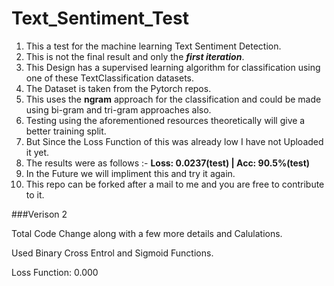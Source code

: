 # Text_Sentiment_Test

1) This a test for the machine learning Text Sentiment Detection.
2) This is not the final result and only the  ***first iteration***.
3) This Design has a supervised learning algorithm for classification using one of these TextClassification datasets.
4) The Dataset is taken from the Pytorch repos.
5) This uses the **ngram** approach for the classification and could be made using bi-gram and tri-gram approaches also.
6) Testing using the aforementioned resources theoretically will give a better training split.
7) But Since the Loss Function of this was already low I have not Uploaded it yet.
8) The  results were as follows :- **Loss: 0.0237(test)      |       Acc: 90.5%(test)**
9) In the Future we will impliment this and try it again.
10) This repo can be forked after a mail to me and you are free to contribute to it.


###Verison 2

Total Code Change along with a few more details and Calulations.

Used Binary Cross Entrol and Sigmoid Functions.

Loss Function: 0.000
